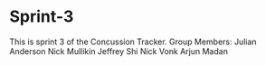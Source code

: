 # Sprint-3
This is sprint 3 of the Concussion Tracker.
Group Members:
Julian Anderson
Nick Mullikin
Jeffrey Shi
Nick Vonk
Arjun Madan
